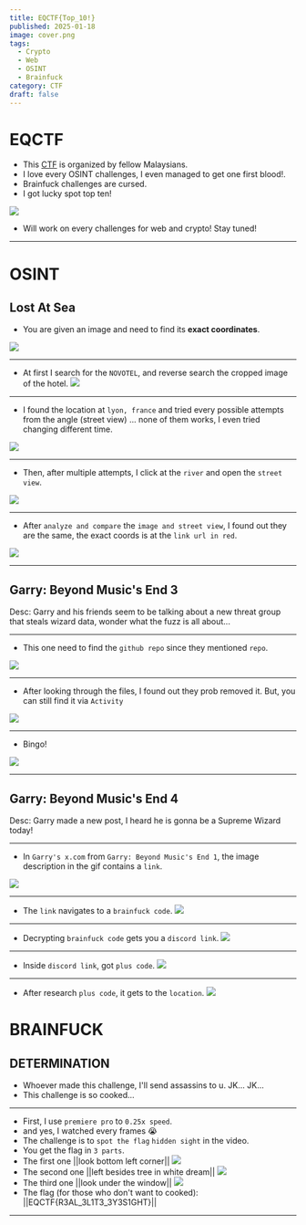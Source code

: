 ```yaml
---
title: EQCTF{Top_10!}
published: 2025-01-18
image: cover.png
tags:
  - Crypto
  - Web
  - OSINT
  - Brainfuck
category: CTF
draft: false
---
```


# EQCTF

- This [CTF](https://eqctf.com/scoreboard) is organized by fellow Malaysians.
- I love every OSINT challenges, I even managed to get one first blood!.
- Brainfuck challenges are cursed.
- I got lucky spot top ten!

![](./assets/leaderboard.png)

- Will work on every challenges for web and crypto! Stay tuned!

---

# OSINT

## Lost At Sea

- You are given an image and need to find its **exact coordinates**.

![](./assets/lostatsea-1.png)

---

- At first I search for the `NOVOTEL`, and reverse search the cropped image of the hotel.
  ![](./assets/lostatsea-2.png)

---

- I found the location at `lyon, france` and tried every possible attempts from the angle (street view) ... none of them works, I even tried changing different time.

![](./assets/lostatsea-5.png)

---

- Then, after multiple attempts, I click at the `river` and open the `street view`.

![](./assets/lostatsea-3.png)

---

- After `analyze and compare` the `image and street view`, I found out they are the same, the exact coords is at the `link url in red`.

![](./assets/lostatsea-4.png)

---

## Garry: Beyond Music's End 3

Desc: Garry and his friends seem to be talking about a new threat group that steals wizard data, wonder what the fuzz is all about...

---

- This one need to find the `github repo` since they mentioned `repo`.

![](./assets/garry-0.png)

---

- After looking through the files, I found out they prob removed it. But, you can still find it via `Activity`

![](./assets/garry-1.png)

---

- Bingo!

 ![](./assets/garry-2.png)
 
---
## Garry: Beyond Music's End 4

Desc: Garry made a new post, I heard he is gonna be a Supreme Wizard today!

---

- In `Garry's x.com` from `Garry: Beyond Music's End 1`, the image description in the gif contains a `link`.

![](./assets/garry-3.png)

---

- The `link` navigates to a `brainfuck code`.
  ![](./assets/garry-4.png)

---

- Decrypting `brainfuck code` gets you a `discord link`.
  ![](./assets/garry-5.png)

---

- Inside `discord link`, got `plus code`.
  ![](./assets/garry-6.png)

---

- After research `plus code`, it gets to the `location`.
  ![](./assets/garry-7.png)

# BRAINFUCK

## DETERMINATION

- Whoever made this challenge, I'll send assassins to u. JK... JK...
- This challenge is so cooked...

---

- First, I use `premiere pro` to `0.25x speed`.
- and yes, I watched every frames 😭
- The challenge is to `spot the flag` `hidden sight` in the video.
- You get the flag in `3 parts`.
- The first one ||look bottom left corner||
  ![](./assets/determination-1.png)
- The second one ||left besides tree in white dream||
  ![](./assets/determination-2.png)
- The third one ||look under the window||
  ![](./assets/determination-3.png)
- The flag (for those who don't want to cooked): ||EQCTF{R3AL_3L1T3_3Y3S1GHT}||

---
